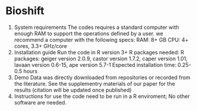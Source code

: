 # Bioshift
1. System requirements
  The codes requires a standard computer with enough RAM to support the operations defined by a user. we recommend a computer with the following specs:
  RAM: 8+ GB
  CPU: 4+ cores, 3.3+ GHz/core
2. Installation guide
  Run the code in R version 3+
  R packages needed: R packages: geiger version 2.0.9,  castor version 1.7.2, caper version 1.01, lavaan version 0.6-15, ape version 5.7-1
  Espected installation time: 0.25-0.5 hours
4. Demo
  Data was directly downloaded from repositories or recorded from the literature.
  See the supplementry materials of our paper for the results (citation will be updated once published)
5. Instructions for use
  the code need to be run in a R enviroment; No other software are needed.
